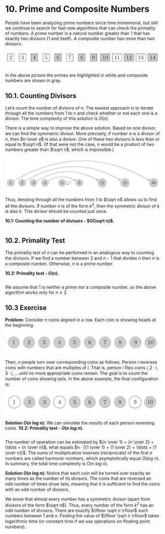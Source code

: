 # 10. Prime and Composite Numbers

People have been analyzing prime numbers since time immemorial, but still we continue to search for fast new algorithms that can check the primality of numbers. A prime number is a natural number greater than 1 that has exactly two divisors (1 and itself). A composite number has more than two divisors.

![Primes highlighted in sequence from 2 to 14](/.attachments/non-prime-highlighted.png)

In the above picture the primes are highlighted in white and composite numbers are shown in gray.

## 10.1. Counting Divisors

Let’s count the number of divisors of $n$. The easiest approach is to iterate through all the numbers from 1 to n and check whether or not each one is a divisor. The time complexity of this solution is $O(n)$.

There is a simple way to improve the above solution. Based on one divisor, we can ﬁnd the symmetric divisor. More precisely, if number $a$ is a divisor of $n$, then $n \over a$ is also a divisor. One of these two divisors is less than or equal to $\sqrt n$. (If that were not the case, $n$ would be a product of two numbers greater than $\sqrt n$, which is impossible.)

![Number mappings](/.attachments/number-mappings.png)

Thus, iterating through all the numbers from 1 to $\sqrt n$ allows us to ﬁnd all the divisors. If number $n$ is of the form $k^2$, then the symmetric divisor of $k$ is also $k$. This divisor should be counted just once.

**10.1: Counting the number of divisors - $O(\sqrt n)$.**
```js

```

## 10.2. Primality Test

The primality test of $n$ can be performed in an analogous way to counting the divisors. If we ﬁnd a number between 2 and $n − 1$ that divides $n$ then $n$ is a composite number. Otherwise, $n$ is a prime number.

**10.2: Primality test - $O(n)$.**
```js

```

We assume that 1 is neither a prime nor a composite number, so the above algorithm works only for $n \geq 2$.

## 10.3 Exercise

**Problem:** Consider $n$ coins aligned in a row. Each coin is showing heads at the beginning.

![Coins 1 to 10](/.attachments/coins.png)

Then, $n$ people turn over corresponding coins as follows. Person $i$ reverses coins with numbers that are multiples of $i$. That is, person i ﬂips coins $i, 2 · i, 3 · i, \ldots$ until no more appropriate coins remain. The goal is to count the number of coins showing tails. In the above example, the ﬁnal conﬁguration is:

![Coins 1, 4, 9 flipped](/.attachments/coins-1-4-9.png)

**Solution $O(n\text{ }log\text{ }n)$:** We can simulate the results of each person reversing coins.
**10.2: Primality test - $O(n\text{ }log\text{ }n)$.**
```js

```

The number of operation can be estimated by ${n \over 1} + {n \over 2} + \ldots + {n \over n}$, what equals $n · ({1 \over 1} + (1 \over 2} + \ldots + {1 \over n})$. The sums of multiplicative inverses (reciprocals) of the ﬁrst $n$ numbers are called harmonic numbers, which asymptotically equal $O(log\text{ }n)$. In summary, the total time complexity is $O(n\text{ }log\text{ }n)$.

**Solution $O(n\text{ }log\text{ }n)$:** Notice that each coin will be turned over exactly as many times as the number of its divisors. The coins that are reversed an odd number of times show tails, meaning that it is suﬃcient to ﬁnd the coins with an odd number of divisors. 

We know that almost every number has a symmetric divisor (apart from divisors of the form $\sqrt n$). Thus, every number of the form $k^2$ has an odd number of divisors. There are exactly $\lfloor \sqrt n \rfloor$ such numbers between 1 and $n$. Finding the value of $\lfloor \sqrt n \rfloor$ takes logarithmic time (or constant time if we use operations on ﬂoating point numbers).